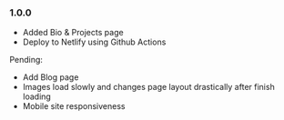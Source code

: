 ### 1.0.0
- Added Bio & Projects page
- Deploy to Netlify using Github Actions

Pending:
- Add Blog page
- Images load slowly and changes page layout drastically after finish loading
- Mobile site responsiveness